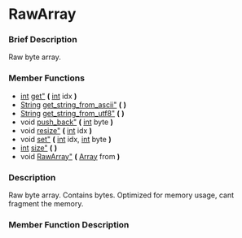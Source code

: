 #  RawArray  
###  Brief Description  
Raw byte array.
###  Member Functions 
  * [int](class_int) [get"](#get) **(** [int](class_int) idx  **)**
  * [String](class_string) [get_string_from_ascii"](#get_string_from_ascii) **(** **)**
  * [String](class_string) [get_string_from_utf8"](#get_string_from_utf8) **(** **)**
  * void [push_back"](#push_back) **(** [int](class_int) byte  **)**
  * void [resize"](#resize) **(** [int](class_int) idx  **)**
  * void [set"](#set) **(** [int](class_int) idx, [int](class_int) byte  **)**
  * [int](class_int) [size"](#size) **(** **)**
  * void [RawArray"](#RawArray) **(** [Array](class_array) from  **)**
###  Description  
Raw byte array. Contains bytes. Optimized for memory usage, cant fragment the memory.
###  Member Function Description  
